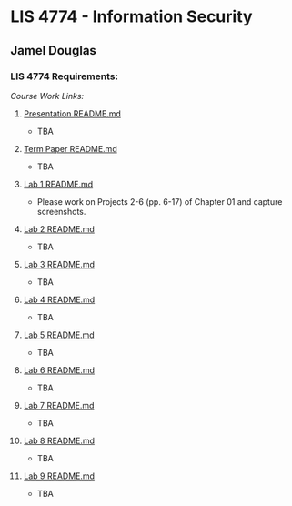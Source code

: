 # LIS 4774 - Information Security
## Jamel Douglas

### LIS 4774 Requirements:

*Course Work Links:*

1. [Presentation README.md](Presentation/README.md "My Presentation README.md file")
    - TBA

2. [Term Paper README.md](Term/README.md "My Term Paper README.md file")
    - TBA

3. [Lab 1 README.md](L1/README.md "My Lab 1 README.md file")
    - Please work on Projects 2-6 (pp. 6-17) of Chapter 01 and capture screenshots.

4. [Lab 2 README.md](L2/README.md "My Lab 2 README.md file")
    - TBA

5. [Lab 3 README.md](L3/README.md "My Lab 3 README.md file")
    - TBA

6. [Lab 4 README.md](L4/README.md "My Lab 4 README.md file")
    - TBA

7. [Lab 5 README.md](L5/README.md "My Lab 5 README.md file")
    - TBA

8. [Lab 6 README.md](L6/README.md "My Lab 6 README.md file")
    - TBA

9. [Lab 7 README.md](L7/README.md "My Lab 7 README.md file")
    - TBA

10. [Lab 8 README.md](L8/README.md "My Lab 8 README.md file")
    - TBA

11. [Lab 9 README.md](L9/README.md "My Lab 9 README.md file")
    - TBA